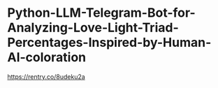 # Python-LLM-Telegram-Bot-for-Analyzing-Love-Light-Triad-Percentages-Inspired-by-Human-AI-coloration
https://rentry.co/8udeku2a
